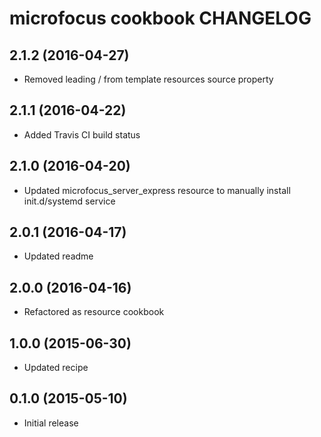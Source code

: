 microfocus cookbook CHANGELOG
=============================

2.1.2 (2016-04-27)
------------------
- Removed leading / from template resources source property

2.1.1 (2016-04-22)
------------------
- Added Travis CI build status

2.1.0 (2016-04-20)
------------------
- Updated microfocus_server_express resource to manually install init.d/systemd service

2.0.1 (2016-04-17)
------------------
- Updated readme

2.0.0 (2016-04-16)
------------------
- Refactored as resource cookbook

1.0.0 (2015-06-30)
------------------
- Updated recipe

0.1.0 (2015-05-10)
------------------
- Initial release

